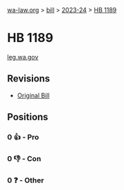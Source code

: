 [wa-law.org](/) > [bill](/bill/) > [2023-24](/bill/2023-24/) > [HB 1189](/bill/2023-24/hb/1189/)

# HB 1189
[leg.wa.gov](https://app.leg.wa.gov/billsummary?BillNumber=1189&Year=2023&Initiative=false)

## Revisions
* [Original Bill](1/)

## Positions
### 0 👍 - Pro

### 0 👎 - Con

### 0 ❓ - Other
